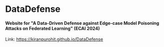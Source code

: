 # DataDefense

#### Website for "A Data-Driven Defense against Edge-case Model Poisoning Attacks on Federated Learning" (ECAI 2024)

Link: https://kiranpurohit.github.io/DataDefense
